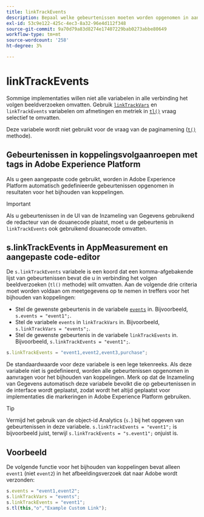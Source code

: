 ```yaml
---
title: linkTrackEvents
description: Bepaal welke gebeurtenissen moeten worden opgenomen in aanvragen voor het bijhouden van koppelingen.
exl-id: 53c9e122-425c-4ec3-8a32-96e4d112f348
source-git-commit: 9a70d79a83d8274e17407229bab0273abbe80649
workflow-type: tm+mt
source-wordcount: '258'
ht-degree: 3%

---
```


# linkTrackEvents

Sommige implementaties willen niet alle variabelen in alle verbinding het volgen beeldverzoeken omvatten. Gebruik [`linkTrackVars`](linktrackvars.md) en `linkTrackEvents` variabelen om afmetingen en metriek in [`tl()`](../functions/tl-method.md) vraag selectief te omvatten.

Deze variabele wordt niet gebruikt voor de vraag van de paginamening ([`t()`](../functions/t-method.md) methode).

## Gebeurtenissen in koppelingsvolgaanroepen met tags in Adobe Experience Platform

Als u geen aangepaste code gebruikt, worden in Adobe Experience Platform automatisch gedefinieerde gebeurtenissen opgenomen in resultaten voor het bijhouden van koppelingen.

>[!IMPORTANT]
>
>Als u gebeurtenissen in de UI van de Inzameling van Gegevens gebruikend de redacteur van de douanecode plaatst, moet u de gebeurtenis in `linkTrackEvents` ook gebruikend douanecode omvatten.

## s.linkTrackEvents in AppMeasurement en aangepaste code-editor

De `s.linkTrackEvents` variabele is een koord dat een komma-afgebakende lijst van gebeurtenissen bevat die u in verbinding het volgen beeldverzoeken (`tl()` methode) wilt omvatten. Aan de volgende drie criteria moet worden voldaan om meetgegevens op te nemen in treffers voor het bijhouden van koppelingen:

* Stel de gewenste gebeurtenis in de variabele [`events`](../page-vars/events/events-overview.md) in. Bijvoorbeeld, `s.events = "event1";`.
* Stel de variabele `events` in `linkTrackVars` in. Bijvoorbeeld, `s.linkTrackVars = "events";`.
* Stel de gewenste gebeurtenis in de variabele `linkTrackEvents` in. Bijvoorbeeld, `s.linkTrackEvents = "event1";`.

```js
s.linkTrackEvents = "event1,event2,event3,purchase";
```

De standaardwaarde voor deze variabele is een lege tekenreeks. Als deze variabele niet is gedefinieerd, worden alle gebeurtenissen opgenomen in aanvragen voor het bijhouden van koppelingen. Merk op dat de Inzameling van Gegevens automatisch deze variabele bevolkt die op gebeurtenissen in de interface wordt geplaatst, zodat wordt het altijd geplaatst voor implementaties die markeringen in Adobe Experience Platform gebruiken.

>[!TIP]
>
>Vermijd het gebruik van de object-id Analytics (`s.`) bij het opgeven van gebeurtenissen in deze variabele. `s.linkTrackEvents = "event1";` is bijvoorbeeld juist, terwijl `s.linkTrackEvents = "s.event1";` onjuist is.

## Voorbeeld

De volgende functie voor het bijhouden van koppelingen bevat alleen `event1` (niet `event2`) in het afbeeldingsverzoek dat naar Adobe wordt verzonden:

```js
s.events = "event1,event2";
s.linkTrackVars = "events";
s.linkTrackEvents = "event1";
s.tl(this,"o","Example Custom Link");
```
